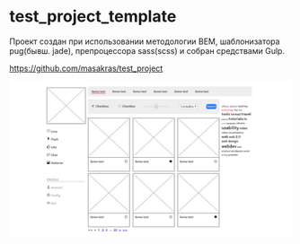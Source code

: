 # test_project_template

Проект создан при использовании методологии BEM, шаблонизатора pug(бывш. jade), препроцессора sass(scss) и собран средствами Gulp.

https://github.com/masakras/test_project

![logo](https://github.com/masakras/test_project/blob/master/site_full.PNG)
